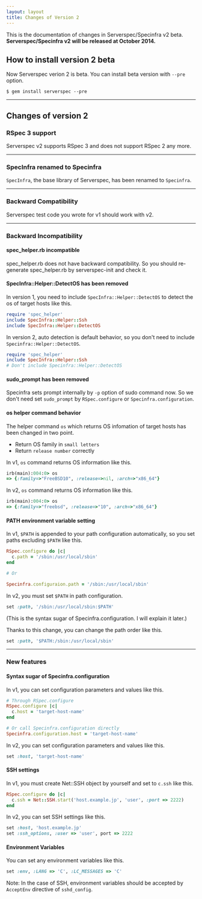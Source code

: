 ```yaml
---
layout: layout
title: Changes of Version 2
---
```


This is the documentation of changes in Serverspec/Specinfra v2 beta. **Serverspec/Specinfra v2 will be released at October 2014.**

## How to install version 2 beta

Now Serverspec verion 2 is beta. You can install beta version with `--pre` option.

```
$ gem install serverspec --pre
```

---

## Changes of version 2

### RSpec 3 support

Serverspec v2 supports RSpec 3 and does not support RSpec 2 any more.

---

### SpecInfra renamed to Specinfra

`SpecInfra`, the base library of Serverspec, has been renamed to `Specinfra`.

---
### Backward Compatibility

Serverspec test code you wrote for v1 should  work with v2.

---

### Backward Incompatibility

#### spec_helper.rb incompatible

spec\_helper.rb does not have backward compatibility. So you should re-generate spec\_helper.rb by serverspec-init and check it.

#### SpecInfra::Helper::DetectOS has been removed

In version 1, you need to include `SpecInfra::Helper::DetectOS` to detect the os of target hosts like this.

```ruby
require 'spec_helper'
include SpecInfra::Helper::Ssh
include SpecInfra::Helper::DetectOS
```

In version 2, auto detection is default behavior, so you don't need to include `Specinfra::Helper::DetectOS`. 

```ruby
require 'spec_helper'
include SpecInfra::Helper::Ssh
# Don't include Specinfra::Helper::DetectOS
```

#### sudo_prompt has been removed

Specinfra sets prompt internally by `-p` option of sudo command now. So we don't need set `sudo_prompt` by `RSpec.configure` or `Specinfra.configuration`.


#### os helper command behavior

The helper command `os` which returns OS infomation of target hosts has been changed in two point.

 * Return OS family in `small letters`
 * Return `release number` correctly

In v1, `os` command returns OS information like this.

```ruby
irb(main):004:0> os
=> {:family=>"FreeBSD10", :release=>nil, :arch=>"x86_64"}
```

In v2, `os` command returns OS information like this.

```ruby
irb(main):004:0> os
=> {:family=>"freebsd", :release=>"10", :arch=>"x86_64"}
```

#### PATH environment variable setting

In v1, `$PATH` is appended to your path configuration automatically, so you set paths excluding `$PATH` like this.

```ruby
RSpec.configure do |c|
  c.path = '/sbin:/usr/local/sbin'
end

# Or

Specinfra.configuraion.path = '/sbin:/usr/local/sbin'
```

In v2, you must set `$PATH` in path configuration.

```ruby
set :path, '/sbin:/usr/local/sbin:$PATH'
```

(This is the syntax sugar of Specinfra.configuration. I will explain it later.)

Thanks to this change, you can change the path order like this.

```ruby
set :path, '$PATH:/sbin:/usr/local/sbin'
```

---

### New features

#### Syntax sugar of Specinfra.configuration

In v1, you can set configuration parameters and values like this.

```ruby
# Through RSpec.configure
RSpec.configure |c|
  c.host = 'target-host-name'
end

# Or call Specinfra.configuration directly
Specinfra.configuration.host = 'target-host-name'
```

In v2, you can set configuration parameters and values like this.

```ruby
set :host, 'target-host-name'
```

#### SSH settings

In v1, you must create Net::SSH object by yourself and set to `c.ssh` like this.

```ruby
RSpec.configure do |c|
  c.ssh = Net::SSH.start('host.example.jp', 'user', :port => 2222)
end
```

In v2, you can set SSH settings like this.

```ruby
set :host, 'host.example.jp'
set :ssh_options, :user => 'user', port => 2222
```

#### Environment Variables

You can set any environment variables like this.

```ruby
set :env, :LANG => 'C', :LC_MESSAGES => 'C'
```

Note: In the case of SSH, environment variables should be accepted by `AcceptEnv` directive of `sshd_config`.

